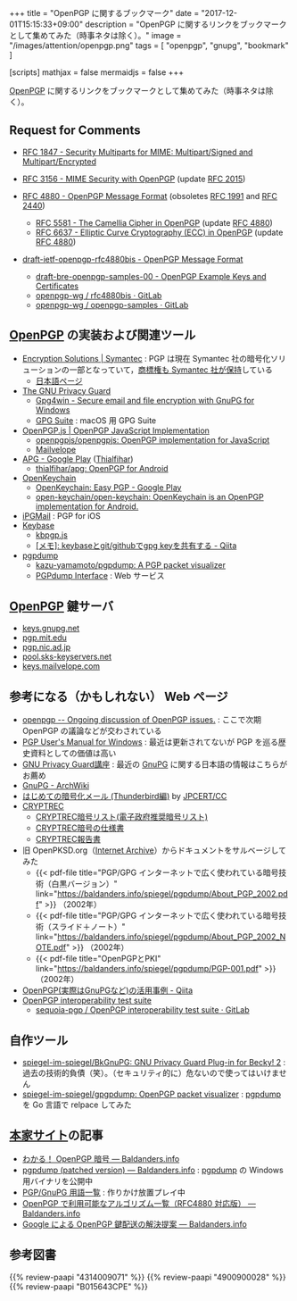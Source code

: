 +++
title = "OpenPGP に関するブックマーク"
date =  "2017-12-01T15:15:33+09:00"
description = "OpenPGP に関するリンクをブックマークとして集めてみた（時事ネタは除く）。"
image = "/images/attention/openpgp.png"
tags = [ "openpgp", "gnupg", "bookmark" ]

[scripts]
  mathjax = false
  mermaidjs = false
+++

[OpenPGP] に関するリンクをブックマークとして集めてみた（時事ネタは除く）。

## Request for Comments

- [RFC 1847 - Security Multiparts for MIME: Multipart/Signed and Multipart/Encrypted](https://tools.ietf.org/html/rfc1847)
- [RFC 3156 - MIME Security with OpenPGP](https://tools.ietf.org/html/rfc3156) (update [RFC 2015])
- [RFC 4880 - OpenPGP Message Format](https://tools.ietf.org/html/rfc4880) (obsoletes [RFC 1991] and [RFC 2440])
    - [RFC 5581 - The Camellia Cipher in OpenPGP](https://tools.ietf.org/html/rfc5581) (update [RFC 4880])
    - [RFC 6637 - Elliptic Curve Cryptography (ECC) in OpenPGP](https://tools.ietf.org/html/rfc6637) (update [RFC 4880])

- [draft-ietf-openpgp-rfc4880bis - OpenPGP Message Format](https://datatracker.ietf.org/doc/draft-ietf-openpgp-rfc4880bis/)
    - [draft-bre-openpgp-samples-00 - OpenPGP Example Keys and Certificates](https://datatracker.ietf.org/doc/draft-bre-openpgp-samples/)
    - [openpgp-wg / rfc4880bis · GitLab](https://gitlab.com/openpgp-wg/rfc4880bis)
    - [openpgp-wg / openpgp-samples · GitLab](https://gitlab.com/openpgp-wg/openpgp-samples)

[RFC 1847]: https://tools.ietf.org/html/rfc1847 "RFC 1847 - Security Multiparts for MIME: Multipart/Signed and Multipart/Encrypted"
[RFC 1991]: https://tools.ietf.org/html/rfc1991 "RFC 1991 - PGP Message Exchange Formats"
[RFC 2015]: https://tools.ietf.org/html/rfc2015 "RFC 2015 - MIME Security with Pretty Good Privacy (PGP)"
[RFC 2440]: https://tools.ietf.org/html/rfc2440 "RFC 2440 - OpenPGP Message Format"
[RFC 3156]: https://tools.ietf.org/html/rfc3156 "RFC 3156 - MIME Security with OpenPGP"
[RFC 4880]: https://tools.ietf.org/html/rfc4880 "RFC 4880 - OpenPGP Message Format"
[RFC 5581]: https://tools.ietf.org/html/rfc5581 "RFC 5581 - The Camellia Cipher in OpenPGP"
[RFC 6637]: https://tools.ietf.org/html/rfc6637 "RFC 6637 - Elliptic Curve Cryptography (ECC) in OpenPGP"
[RFC 4880bis]: https://datatracker.ietf.org/doc/draft-ietf-openpgp-rfc4880bis/ "draft-ietf-openpgp-rfc4880bis - OpenPGP Message Format"

## [OpenPGP] の実装および関連ツール

- [Encryption Solutions | Symantec](https://www.symantec.com/products/encryption) : PGP は現在 Symantec 社の暗号化ソリューションの一部となっていて，[商標権も Symantec 社が保持](https://www.symantec.com/about/legal/trademark-policies "Our Current Trademarks | Symantec")している
    - [日本語ページ](https://www.symantec.com/ja/jp/products/encryption)
- [The GNU Privacy Guard](https://gnupg.org/)
    - [Gpg4win - Secure email and file encryption with GnuPG for Windows](https://www.gpg4win.org/)
    - [GPG Suite](https://gpgtools.org/) : macOS 用 GPG Suite
- [OpenPGP.js | OpenPGP JavaScript Implementation](http://openpgpjs.org/)
    - [openpgpjs/openpgpjs: OpenPGP implementation for JavaScript](https://github.com/openpgpjs/openpgpjs)
    - [Mailvelope](https://www.mailvelope.com/)
- [APG - Google Play](https://play.google.com/store/apps/details?id=org.thialfihar.android.apg) ([Thialfihar](http://thialfihar.org/))
    - [thialfihar/apg: OpenPGP for Android](https://github.com/thialfihar/apg)
- [OpenKeychain](https://www.openkeychain.org/)
    - [OpenKeychain: Easy PGP - Google Play](https://play.google.com/store/apps/details?id=org.sufficientlysecure.keychain)
    - [open-keychain/open-keychain: OpenKeychain is an OpenPGP implementation for Android.](https://github.com/open-keychain/open-keychain)
- [iPGMail](https://ipgmail.com/) : PGP for iOS
- [Keybase](https://keybase.io/)
    - [kbpgp.js](https://keybase.io/kbpgp)
    - [[メモ]: keybaseとgit/githubでgpg keyを共有する - Qiita](https://qiita.com/joemphilips/items/7e4d2941448807c4d431)
- [pgpdump]
    - [kazu-yamamoto/pgpdump: A PGP packet visualizer](https://github.com/kazu-yamamoto/pgpdump)
    - [PGPdump Interface](http://www.pgpdump.net/) : Web サービス

[GnuPG]: https://gnupg.org/ "The GNU Privacy Guard"
[pgpdump]: http://www.mew.org/~kazu/proj/pgpdump/

## [OpenPGP] 鍵サーバ

- [keys.gnupg.net](http://keys.gnupg.net/ "Nebraska Wesleyan University - OpenPGP Keyserver")
- [pgp.mit.edu](https://pgp.mit.edu/ "MIT PGP Key Server")
- [pgp.nic.ad.jp](http://pgp.nic.ad.jp/ "PGP KEYSERVER")
- [pool.sks-keyservers.net](https://sks-keyservers.net/ "SKS Keyservers")
- [keys.mailvelope.com ](https://keys.mailvelope.com/ "Mailvelope Key Server")

## 参考になる（かもしれない） Web ページ

- [openpgp -- Ongoing discussion of OpenPGP issues.](https://www.ietf.org/mailman/listinfo/openpgp) : ここで次期 OpenPGP の議論などが交わされている
- [PGP User's Manual for Windows](http://www.cla-ri.net/pgp/) : 最近は更新されてないが PGP を巡る歴史資料としての価値は高い
- [GNU Privacy Guard講座](https://gnupg.hclippr.com/) : 最近の [GnuPG] に関する日本語の情報はこちらがお薦め
- [GnuPG - ArchWiki](https://wiki.archlinuxjp.org/index.php/GnuPG)
- [はじめての暗号化メール (Thunderbird編)](https://www.jpcert.or.jp/magazine/security/pgpquick.html) by [JPCERT/CC](https://www.jpcert.or.jp/ "JPCERT コーディネーションセンター")
- [CRYPTREC](http://www.cryptrec.go.jp/)
    - [CRYPTREC暗号リスト(電子政府推奨暗号リスト)](http://www.cryptrec.go.jp/list.html)
    - [CRYPTREC暗号の仕様書](http://www.cryptrec.go.jp/method.html)
    - [CRYPTREC報告書](http://www.cryptrec.go.jp/report.html)
- 旧 OpenPKSD.org（[Internet Archive](https://web.archive.org/web/20110907063003/http://www.openpksd.org/)）からドキュメントをサルベージしてみた
    - {{< pdf-file title="PGP/GPG インターネットで広く使われている暗号技術（白黒バージョン）" link="https://baldanders.info/spiegel/pgpdump/About_PGP_2002.pdf" >}} （2002年）
    - {{< pdf-file title="PGP/GPG インターネットで広く使われている暗号技術（スライド＋ノート）" link="https://baldanders.info/spiegel/pgpdump/About_PGP_2002_NOTE.pdf" >}} （2002年）
    - {{< pdf-file title="OpenPGPとPKI" link="https://baldanders.info/spiegel/pgpdump/PGP-001.pdf" >}} （2002年）
- [OpenPGP(実際はGnuPGなど)の活用事例 - Qiita](https://qiita.com/tsuyoshi_cho/items/b5b37be4f52f0adb0f1b)
- [OpenPGP interoperability test suite](https://tests.sequoia-pgp.org/)
    - [sequoia-pgp / OpenPGP interoperability test suite · GitLab](https://gitlab.com/sequoia-pgp/openpgp-interoperability-test-suite)

## 自作ツール

- [spiegel-im-spiegel/BkGnuPG: GNU Privacy Guard Plug-in for Becky! 2](https://github.com/spiegel-im-spiegel/BkGnuPG) : 過去の技術的負債（笑）。（セキュリティ的に）危ないので使ってはいけません
- [spiegel-im-spiegel/gpgpdump: OpenPGP packet visualizer](https://github.com/spiegel-im-spiegel/gpgpdump) : [pgpdump] を Go 言語で relpace してみた

## [本家サイト]の記事

- [わかる！ OpenPGP 暗号 — Baldanders.info](https://baldanders.info/spiegel/cc-license/)
- [pgpdump (patched version) — Baldanders.info](https://baldanders.info/spiegel/pgpdump/) : [pgpdump] の Windows 用バイナリを公開中
- [PGP/GnuPG 用語一覧](https://baldanders.info/spiegel/archive/pgp-vocabulary/) : 作りかけ放置プレイ中
- [OpenPGP で利用可能なアルゴリズム一覧（RFC4880 対応版） — Baldanders.info](https://baldanders.info/blog/000452/)
- [Google による OpenPGP 鍵配送の解決提案 — Baldanders.info](https://baldanders.info/blog/000785/)

[OpenPGP]: https://www.openpgp.org/
[本家サイト]: https://baldanders.info/ "Baldanders.info"

## 参考図書

{{% review-paapi "4314009071" %}} <!-- 暗号化 プライバシーを救った反乱者たち -->
{{% review-paapi "4900900028" %}} <!-- PGP―暗号メールと電子署名 -->
{{% review-paapi "B015643CPE" %}} <!-- 暗号技術入門 第3版 -->
